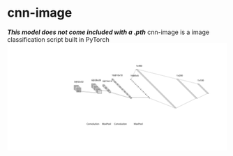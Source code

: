 # cnn-image
***This model does not come included with a .pth***
cnn-image is a image classification script built in PyTorch
![The San Juan Mountains are beautiful!](nn.svg)
